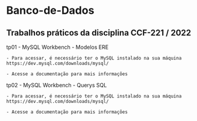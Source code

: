 # Banco-de-Dados

## Trabalhos práticos da disciplina CCF-221 / 2022

tp01 - MySQL Workbench - Modelos ERE
  
    - Para acessar, é necessário ter o MySQL instalado na sua máquina
    https://dev.mysql.com/downloads/mysql/
    
    - Acesse a documentação para mais informações
    
tp02 - MySQL Workbench - Querys SQL

    - Para acessar, é necessário ter o MySQL instalado na sua máquina
    https://dev.mysql.com/downloads/mysql/
    
    - Acesse a documentação para mais informações

    
